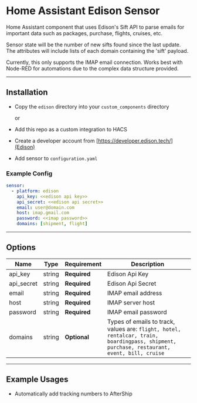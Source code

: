 # Home Assistant Edison Sensor

Home Assistant component that uses Edison's Sift API to parse emails for important data such as packages, purchase, flights, cruises, etc.

Sensor state will be the number of new sifts found since the last update. The attributes will include lists of each domain containing the 'sift' payload.

Currently, this only supports the IMAP email connection. Works best with Node-RED for automations due to the complex data structure provided.

---

## Installation

- Copy the `edison` directory into your `custom_components` directory

  or

- Add this repo as a custom integration to HACS
- Create a developer account from [https://developer.edison.tech/](Edison)
- Add sensor to `configuration.yaml`

### Example Config

```yaml
sensor:
  - platform: edison
    api_key: <<edison api key>>
    api_secret: <<edison api secret>>
    email: user@domain.com
    host: imap.gmail.com
    password: <<imap password>>
    domains: [shipment, flight]
```

---

## Options

| Name       | Type   | Requirement  | Description                                                                                                                                |
| ---------- | ------ | ------------ | ------------------------------------------------------------------------------------------------------------------------------------------ |
| api_key    | string | **Required** | Edison Api Key                                                                                                                             |
| api_secret | string | **Required** | Edison Api Secret                                                                                                                          |
| email      | string | **Required** | IMAP email address                                                                                                                         |
| host       | string | **Required** | IMAP server host                                                                                                                           |
| password   | string | **Required** | IMAP email password                                                                                                                        |
| domains    | string | **Optional** | Types of emails to track, values are: `flight, hotel, rentalcar, train, boardingpass, shipment, purchase, restaurant, event, bill, cruise` |

---

## Example Usages

- Automatically add tracking numbers to AfterShip
